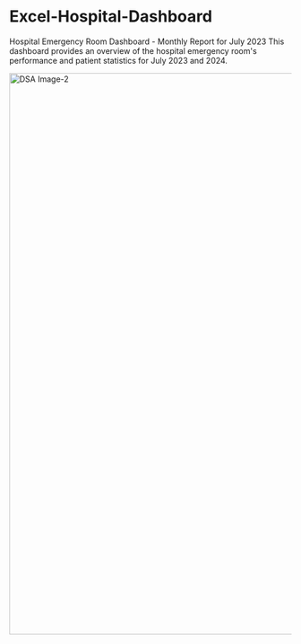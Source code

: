# Excel-Hospital-Dashboard
 Hospital Emergency Room Dashboard - Monthly Report for July 2023  This dashboard provides an overview of the hospital emergency room's performance and patient statistics for July 2023 and 2024.

<img align="center" src="https://res.cloudinary.com/upwork-cloud/image/upload/c_scale,w_1000/v1690675224/catalog/1685421882610835456/nfph5dqy8jbhtmrwivnr.jpg" alt="DSA Image-2" width="1000" />
